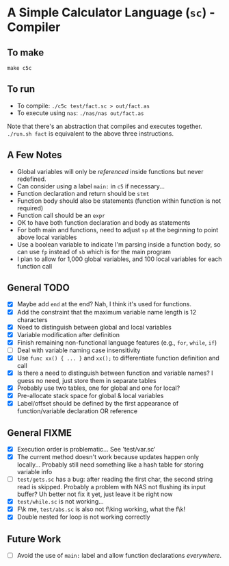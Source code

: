 # A Simple Calculator Language (`sc`) - Compiler

## To make

`make c5c`

## To run

- To compile: `./c5c test/fact.sc > out/fact.as`
- To execute using `nas`: `./nas/nas out/fact.as`

Note that there's an abstraction that compiles and executes together. `./run.sh fact` is equivalent to the above three instructions.

## A Few Notes

- Global variables will only be *referenced* inside functions but never redefined.
- Can consider using a label `main:` in `c5` if necessary...
- Function declaration and return should be `stmt`
- Function body should also be statements (function within function is not required)
- Function call should be an `expr`
- OK to have both function declaration and body as statements 
- For both main and functions, need to adjust `sp` at the beginning to point above local variables
- Use a boolean variable to indicate I'm parsing inside a function body, so can use `fp` instead of `sb` which is for the main program
- I plan to allow for 1,000 global variables, and 100 local variables for each function call

## General TODO

- [x] Maybe add `end` at the end? Nah, I think it's used for functions.
- [x] Add the constraint that the maximum variable name length is 12 characters
- [x] Need to distinguish between global and local variables
- [x] Variable modification after definition
- [x] Finish remaining non-functional language features (e.g., `for`, `while`, `if`)
- [ ] Deal with variable naming case insensitivity
- [x] Use `func xx() { ... }` and `xx();` to differentiate function definition and call
- [x] Is there a need to distinguish between function and variable names? I guess no need, just store them in separate tables
- [x] Probably use two tables, one for global and one for local?
- [x] Pre-allocate stack space for global & local variables
- [x] Label/offset should be defined by the first appearance of function/variable declaration OR reference

## General FIXME

- [x] Execution order is problematic... See 'test/var.sc'
- [x] The current method doesn't work because updates happen only locally... Probably still need something like a hash table for storing variable info
- [ ] `test/gets.sc` has a bug: after reading the first char, the second string read is skipped. Probably a problem with NAS not flushing its input buffer? Uh better not fix it yet, just leave it be right now
- [x] `test/while.sc` is not working...
- [x] F\\k me, `test/abs.sc` is also not f\\king working, what the f\\k!
- [x] Double nested for loop is not working correctly

## Future Work
- [ ] Avoid the use of `main:` label and allow function declarations *everywhere*.

